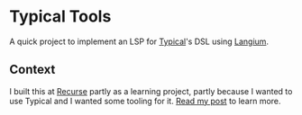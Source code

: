 # Typical Tools

A quick project to implement an LSP for [Typical](https://github.com/stepchowfun/typical)'s DSL using [Langium](https://langium.org/).

## Context

I built this at [Recurse](https://recurse.com) partly as a learning project, partly because I wanted to use Typical and I wanted some tooling for it. [Read my post](https://just-be.dev/rc/typical-lsp) to learn more.
